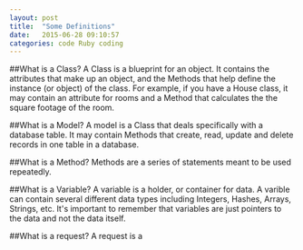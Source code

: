 ```yaml
---
layout: post
title:  "Some Definitions"
date:   2015-06-28 09:10:57
categories: code Ruby coding
---
```

##What is a Class?
A Class is a blueprint for an object.  It contains the attributes that make up an object, and the Methods that help define the instance (or object) of the class.  For example, if you have a House class, it may contain an attribute for rooms and a Method that calculates the the square footage of the room.

##What is a Model?
A model is a Class that deals specifically with a database table.  It may contain Methods that create, read, update and delete records in one table in a database.

##What is a Method?
Methods are a series of statements meant to be used repeatedly.  

##What is a Variable?
A variable is a holder, or container for data.  A varible can contain several different data types including Integers, Hashes, Arrays, Strings, etc.  It's important to remember that variables are just pointers to the data and not the data itself.

##What is a request?
A request is a 